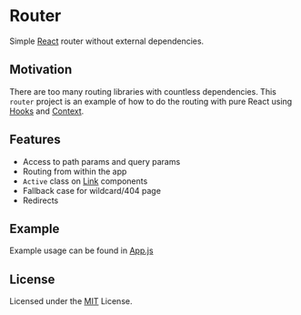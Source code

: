 # Router

Simple [React](https://github.com/facebook/react) router
without external dependencies.

## Motivation

There are too many routing libraries with countless dependencies.
This `router` project is an example of how to do the routing with pure React
using [Hooks](https://reactjs.org/docs/hooks-intro.html)
and [Context](https://reactjs.org/docs/context.html).

## Features

- Access to path params and query params
- Routing from within the app
- `Active` class on [Link](./src/router/Link.js) components
- Fallback case for wildcard/404 page
- Redirects

## Example

Example usage can be found in [App.js](./src/App.js)

## License

Licensed under the [MIT](LICENSE) License.
